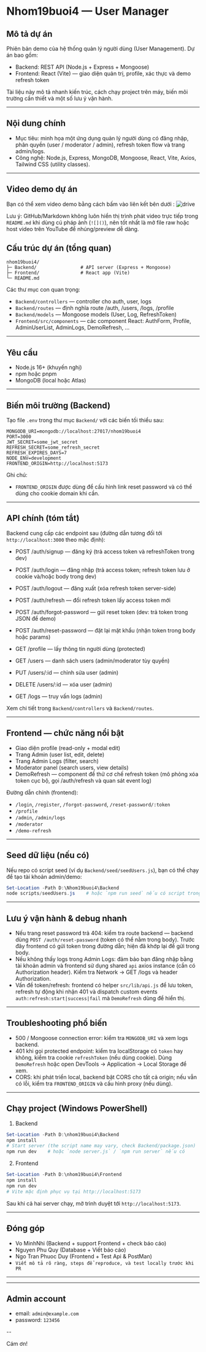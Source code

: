 # Nhom19buoi4 — User Manager

## Mô tả dự án
Phiên bản demo của hệ thống quản lý người dùng (User Management). Dự án bao gồm:
- Backend: REST API (Node.js + Express + Mongoose)
- Frontend: React (Vite) — giao diện quản trị, profile, xác thực và demo refresh token

Tài liệu này mô tả nhanh kiến trúc, cách chạy project trên máy, biến môi trường cần thiết và một số lưu ý vận hành.

---

## Nội dung chính

- Mục tiêu: minh họa một ứng dụng quản lý người dùng có đăng nhập, phân quyền (user / moderator / admin), refresh token flow và trang admin/logs.
- Công nghệ: Node.js, Express, MongoDB, Mongoose, React, Vite, Axios, Tailwind CSS (utility classes).

---
## Video demo dự án
Bạn có thể xem video demo bằng cách bấm vào liên kết bên dưới :
![drive](https://drive.google.com/file/d/1FkjW_SbUTyHMc_Acmjv5W2sOtgB4Y4O-/view?usp=sharing)

Lưu ý: GitHub/Markdown không luôn hiển thị trình phát video trực tiếp trong `README.md` khi dùng cú pháp ảnh (`![]()`), nên tốt nhất là mở file raw hoặc host video trên YouTube để nhúng/preview dễ dàng.

## Cấu trúc dự án (tổng quan)

```
nhom19buoi4/
├─ Backend/                # API server (Express + Mongoose)
├─ Frontend/               # React app (Vite)
└─ README.md
```

Các thư mục con quan trọng:
- `Backend/controllers` — controller cho auth, user, logs
- `Backend/routes` — định nghĩa route /auth, /users, /logs, /profile
- `Backend/models` — Mongoose models (User, Log, RefreshToken)
- `Frontend/src/components` — các component React: AuthForm, Profile, AdminUserList, AdminLogs, DemoRefresh, ...

---

## Yêu cầu

- Node.js 16+ (khuyến nghị)
- npm hoặc pnpm
- MongoDB (local hoặc Atlas)

---

## Biến môi trường (Backend)

Tạo file `.env` trong thư mục `Backend/` với các biến tối thiểu sau:

```
MONGODB_URI=mongodb://localhost:27017/nhom19buoi4
PORT=3000
JWT_SECRET=some_jwt_secret
REFRESH_SECRET=some_refresh_secret
REFRESH_EXPIRES_DAYS=7
NODE_ENV=development
FRONTEND_ORIGIN=http://localhost:5173
```

Ghi chú:
- `FRONTEND_ORIGIN` được dùng để cấu hình link reset password và có thể dùng cho cookie domain khi cần.

---

## API chính (tóm tắt)

Backend cung cấp các endpoint sau (đường dẫn tương đối tới `http://localhost:3000` theo mặc định):

- POST /auth/signup — đăng ký (trả access token và refreshToken trong dev)
- POST /auth/login — đăng nhập (trả access token; refresh token lưu ở cookie và/hoặc body trong dev)
- POST /auth/logout — đăng xuất (xóa refresh token server-side)
- POST /auth/refresh — đổi refresh token lấy access token mới
- POST /auth/forgot-password — gửi reset token (dev: trả token trong JSON để demo)
- POST /auth/reset-password — đặt lại mật khẩu (nhận token trong body hoặc params)

- GET /profile — lấy thông tin người dùng (protected)

- GET /users — danh sách users (admin/moderator tùy quyền)
- PUT /users/:id — chỉnh sửa user (admin)
- DELETE /users/:id — xóa user (admin)

- GET /logs — truy vấn logs (admin)

Xem chi tiết trong `Backend/controllers` và `Backend/routes`.

---

## Frontend — chức năng nổi bật

- Giao diện profile (read-only + modal edit)
- Trang Admin (user list, edit, delete)
- Trang Admin Logs (filter, search)
- Moderator panel (search users, view details)
- DemoRefresh — component để thử cơ chế refresh token (mô phỏng xóa token cục bộ, gọi /auth/refresh và quan sát event log)

Đường dẫn chính (frontend):
- `/login`, `/register`, `/forgot-password`, `/reset-password/:token`
- `/profile`
- `/admin`, `/admin/logs`
- `/moderator`
- `/demo-refresh`

---

## Seed dữ liệu (nếu có)

Nếu repo có script seed (ví dụ `Backend/seed/seedUsers.js`), bạn có thể chạy để tạo tài khoản admin/demo:

```powershell
Set-Location -Path D:\Nhom19buoi4\Backend
node scripts/seedUsers.js    # hoặc `npm run seed` nếu có script trong package.json
```

---

## Lưu ý vận hành & debug nhanh

- Nếu trang reset password trả 404: kiểm tra route backend — backend dùng `POST /auth/reset-password` (token có thể nằm trong body). Trước đây frontend có gửi token trong đường dẫn; hiện đã khớp lại để gửi trong body.
- Nếu không thấy logs trong Admin Logs: đảm bảo bạn đăng nhập bằng tài khoản admin và frontend sử dụng shared `api` axios instance (cần có Authorization header). Kiểm tra Network → GET /logs và header Authorization.
- Vấn đề token/refresh: frontend có helper `src/lib/api.js` để lưu token, refresh tự động khi nhận 401 và dispatch custom events `auth:refresh:start|success|fail` mà `DemoRefresh` dùng để hiển thị.

---

## Troubleshooting phổ biến

- 500 / Mongoose connection error: kiểm tra `MONGODB_URI` và xem logs backend.
- 401 khi gọi protected endpoint: kiểm tra localStorage có `token` hay không, kiểm tra cookie `refreshToken` (nếu dùng cookie). Dùng `DemoRefresh` hoặc open DevTools → Application → Local Storage để xem.
- CORS: khi phát triển local, backend bật CORS cho tất cả origin; nếu vẫn có lỗi, kiểm tra `FRONTEND_ORIGIN` và cấu hình proxy (nếu dùng).

---

## Chạy project (Windows PowerShell)

1) Backend

```powershell
Set-Location -Path D:\nhom19buoi4\Backend
npm install
# Start server (the script name may vary, check Backend/package.json)
npm run dev    # hoặc `node server.js` / `npm run server` nếu có
```

2) Frontend

```powershell
Set-Location -Path D:\nhom19buoi4\Frontend
npm install
npm run dev
# Vite mặc định phục vụ tại http://localhost:5173
```

Sau khi cả hai server chạy, mở trình duyệt tới `http://localhost:5173`.

---

## Đóng góp

- Vo MinhNhi (Backend + support Frontend + check báo cáo)
- Nguyen Phu Quy (Database + Viết báo cáo)
- Ngo Tran Phuoc Duy (Frontend + Test Api & PostMan)
- `Viết mô tả rõ ràng, steps để reproduce, và test locally trước khi PR`

---

---

## Admin account

- email: `admin@example.com`
- password: `123456`

--

Cám ơn!


